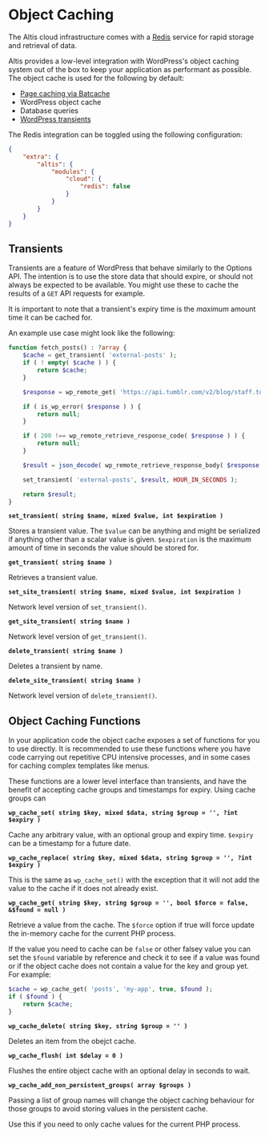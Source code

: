 # Object Caching

The Altis cloud infrastructure comes with a [Redis](https://redis.io/) service for rapid storage and retrieval of data.

Altis provides a low-level integration with WordPress's object caching system out of the box to keep your application as performant as possible. The object cache is used for the following by default:

- [Page caching via Batcache](./page-caching.md)
- WordPress object cache
- Database queries
- [WordPress transients](https://developer.wordpress.org/apis/handbook/transients/)

The Redis integration can be toggled using the following configuration:

```json
{
    "extra": {
        "altis": {
            "modules": {
                "cloud": {
                    "redis": false
                }
            }
        }
    }
}
```

## Transients

Transients are a feature of WordPress that behave similarly to the Options API. The intention is to use the store data that should expire, or should not always be expected to be available. You might use these to cache the results of a `GET` API requests for example.

It is important to note that a transient's expiry time is the _maximum_ amount time it can be cached for.

An example use case might look like the following:

```php
function fetch_posts() : ?array {
    $cache = get_transient( 'external-posts' );
    if ( ! empty( $cache ) ) {
        return $cache;
    }

    $response = wp_remote_get( 'https://api.tumblr.com/v2/blog/staff.tumblr.com/posts' );

    if ( is_wp_error( $response ) ) {
        return null;
    }

    if ( 200 !== wp_remote_retrieve_response_code( $response ) ) {
        return null;
    }

    $result = json_decode( wp_remote_retrieve_response_body( $response ) );

    set_transient( 'external-posts', $result, HOUR_IN_SECONDS );

    return $result;
}
```

**`set_transient( string $name, mixed $value, int $expiration )`**

Stores a transient value. The `$value` can be anything and might be serialized if anything other than a scalar value is given. `$expiration` is the maximum amount of time in seconds the value should be stored for.

**`get_transient( string $name )`**

Retrieves a transient value.

**`set_site_transient( string $name, mixed $value, int $expiration )`**

Network level version of `set_transient()`.

**`get_site_transient( string $name )`**

Network level version of `get_transient()`.

**`delete_transient( string $name )`**

Deletes a transient by name.

**`delete_site_transient( string $name )`**

Network level version of `delete_transient()`.

## Object Caching Functions

In your application code the object cache exposes a set of functions for you to use directly. It is recommended to use these functions where you have code carrying out repetitive CPU intensive processes, and in some cases for caching complex templates like menus.

These functions are a lower level interface than transients, and have the benefit of accepting cache groups and timestamps for expiry. Using cache groups can

**`wp_cache_set( string $key, mixed $data, string $group = '', ?int $expiry )`**

Cache any arbitrary value, with an optional group and expiry time. `$expiry` can be a timestamp for a future date.

**`wp_cache_replace( string $key, mixed $data, string $group = '', ?int $expiry )`**

This is the same as `wp_cache_set()` with the exception that it will not add the value to the cache if it does not already exist.

**`wp_cache_get( string $key, string $group = '', bool $force = false, &$found = null )`**

Retrieve a value from the cache. The `$force` option if true will force update the in-memory cache for the current PHP process.

If the value you need to cache can be `false` or other falsey value you can set the `$found` variable by reference and check it to see if a value was found or if the object cache does not contain a value for the key and group yet. For example:

```php
$cache = wp_cache_get( 'posts', 'my-app', true, $found );
if ( $found ) {
    return $cache;
}
```

**`wp_cache_delete( string $key, string $group = '' )`**

Deletes an item from the obejct cache.

**`wp_cache_flush( int $delay = 0 )`**

Flushes the entire object cache with an optional delay in seconds to wait.

**`wp_cache_add_non_persistent_groups( array $groups )`**

Passing a list of group names will change the object caching behaviour for those groups to avoid storing values in the persistent cache.

Use this if you need to only cache values for the current PHP process.
